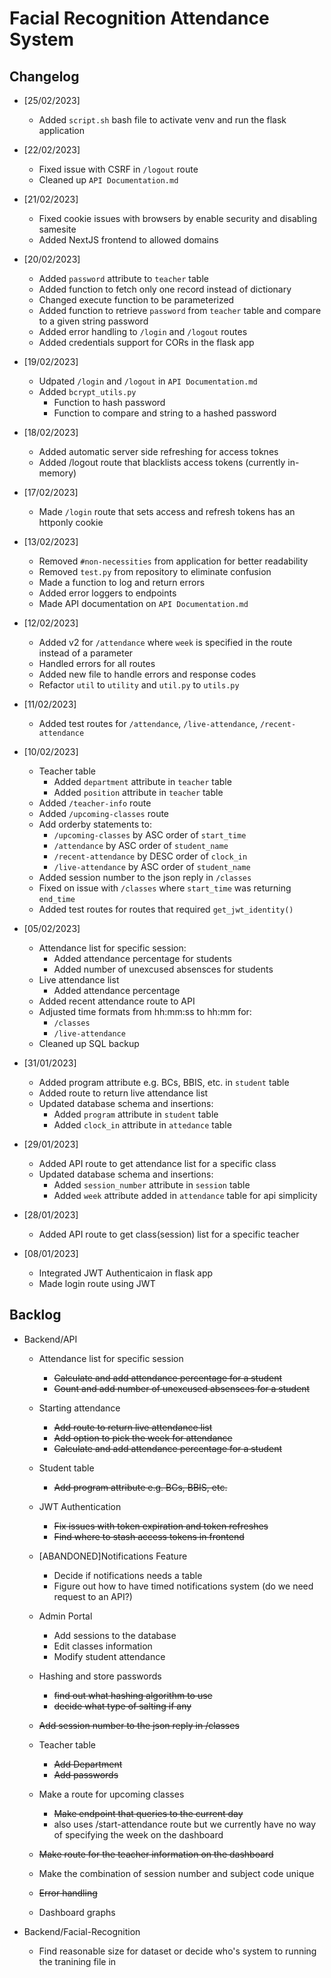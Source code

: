# Facial Recognition Attendance System

 ## Changelog
* [25/02/2023]
  * Added `script.sh` bash file to activate venv and run the flask application
 
* [22/02/2023]
  * Fixed issue with CSRF in `/logout` route
  * Cleaned up `API Documentation.md`

* [21/02/2023]
  * Fixed cookie issues with browsers by enable security and disabling samesite
  * Added NextJS frontend to allowed domains


* [20/02/2023]
  * Added `password` attribute to `teacher` table
  * Added function to fetch only one record instead of dictionary
  * Changed execute function to be parameterized
  * Added function to retrieve `password` from `teacher` table and compare to a given string password
  * Added error handling to `/login` and `/logout` routes
  * Added credentials support for CORs in the flask app


* [19/02/2023]
  * Udpated `/login` and `/logout` in `API Documentation.md`
  * Added `bcrypt_utils.py`
    * Function to hash password
    * Function to compare and string to a hashed password


* [18/02/2023]
  * Added automatic server side refreshing for access toknes
  * Added /logout route that blacklists access tokens (currently in-memory)


* [17/02/2023]
  * Made `/login` route that sets access and refresh tokens has an httponly cookie
 
* [13/02/2023]
  * Removed `#non-necessities` from application for better readability
  * Removed `test.py` from repository to eliminate confusion 
  * Made a function to log and return errors
  * Added error loggers to endpoints
  * Made API documentation on `API Documentation.md`
 
* [12/02/2023]
  * Added v2 for `/attendance` where `week` is specified in the route instead of a parameter
  * Handled errors for all routes
  * Added new file to handle errors and response codes
  * Refactor `util` to `utility` and `util.py` to `utils.py`
 
* [11/02/2023]
  * Added test routes for `/attendance`, `/live-attendance`, `/recent-attendance`
 
* [10/02/2023] 
  * Teacher table
    * Added `department` attribute in `teacher` table
    * Added `position` attribute in `teacher` table
  * Added `/teacher-info` route
  * Added `/upcoming-classes` route
  * Add orderby statements to:
    * `/upcoming-classes` by ASC order of `start_time`
    * `/attendance` by ASC order of `student_name`
    * `/recent-attendance` by DESC order of `clock_in`
    * `/live-attendance` by ASC order of `student_name`
  * Added session number to the json reply in `/classes`
  * Fixed on issue with `/classes` where `start_time` was returning `end_time`
  * Added test routes for routes that required `get_jwt_identity()`
  
 
* [05/02/2023]
  * Attendance list for specific session:
    * Added attendance percentage for students
    * Added number of unexcused absensces for students
  * Live attendance list
    * Added attendance percentage
  * Added recent attendance route to API
  * Adjusted time formats from hh:mm:ss to hh:mm for:
    * `/classes`
    * `/live-attendance`
  * Cleaned up SQL backup 
 
* [31/01/2023]
  * Added program attribute e.g. BCs, BBIS, etc. in `student` table
  * Added route to return live attendance list
  * Updated database schema and insertions:
    * Added `program` attribute in `student` table
    * Added `clock_in` attribute in `attedance` table
 
* [29/01/2023]
  * Added API route to get attendance list for a specific class
  * Updated database schema and insertions:
    * Added `session_number` attribute in `session` table
    * Added `week` attribute added in `attendance` table for api simplicity
  
* [28/01/2023]
  * Added API route to get class(session) list for a specific teacher

* [08/01/2023]
  * Integrated JWT Authenticaion in flask app
  * Made login route using JWT
  
## Backlog

* Backend/API
  * Attendance list for specific session
    * ~~Calculate and add attendance percentage for a student~~
    * ~~Count and add number of unexcused absensces for a student~~
  
  * Starting attendance
    * ~~Add route to return live attendance list~~
    * ~~Add option to pick the week for attendance~~
    * ~~Calculate and add attendance percentage for a student~~
    
  * Student table
    * ~~Add program attribute e.g. BCs, BBIS, etc.~~
  
  * JWT Authentication
    * ~~Fix issues with token expiration and token refreshes~~
    * ~~Find where to stash access tokens in frontend~~
    
  * [ABANDONED]Notifications Feature
    * Decide if notifications needs a table 
    * Figure out how to have timed notifications system (do we need request to an API?)
  
  * Admin Portal
    * Add sessions to the database
    * Edit classes information
    * Modify student attendance
    
  * Hashing and store passwords
    * ~~find out what hashing algorithm to use~~
    * ~~decide what type of salting if any~~
  
  * ~~Add session number to the json reply in /classes~~
  
  * Teacher table
    * ~~Add Department~~
    * ~~Add passwords~~
  
  * Make a route for upcoming classes
    * ~~Make endpoint that queries to the current day~~
    * also uses /start-attendance route but we currently have no way of specifying the week on the dashboard
  
  * ~~Make route for the teacher information on the dashboard~~
  
  * Make the combination of session number and subject code unique
  
  * ~~Error handling~~ 
  
  * Dashboard graphs
  
* Backend/Facial-Recognition
  * Find reasonable size for dataset or decide who's system to running the tranining file in

